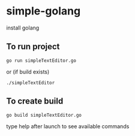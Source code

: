 # simple-golang

install golang

## To run project
```
go run simpleTextEditor.go 
```
or (if build exists)
```
./simpleTextEditor
```


## To create build
```
go build simpleTextEditor.go 
```
type help after launch to see available commands
